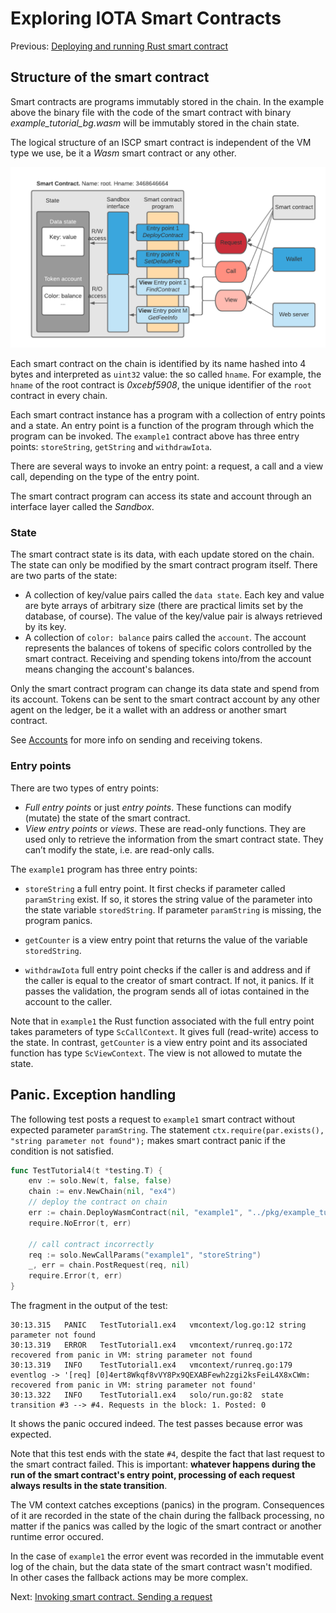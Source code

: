 # Exploring IOTA Smart Contracts

Previous: [Deploying and running Rust smart contract](04.md)

## Structure of the smart contract
Smart contracts are programs immutably stored in the chain. 
In the example above the binary file with the code of the smart contract with binary _example_tutorial_bg.wasm_ will 
be immutably stored in the chain state.

The logical structure of an ISCP smart contract is independent of the VM type we use, 
be it a _Wasm_ smart contract or any other. 

![](SC-structure.png)

Each smart contract on the chain is identified by its name hashed into 4 bytes and interpreted as `uint32` value: 
the so called `hname`. For example, the `hname` of the root contract is _0xcebf5908_, the 
unique identifier of the `root` contract in every chain.

Each smart contract instance has a program with a collection of entry points and a state. 
An entry point is a function of the program through which the program can be invoked. 
The `example1` contract above has three entry points: `storeString`, `getString` and `withdrawIota`.

There are several ways to invoke an entry point: a request, a call and a view call, 
depending on the type of the entry point.

The smart contract program can access its state and account through an interface layer called the _Sandbox_. 

### State
The smart contract state is its data, with each update stored on the chain. 
The state can only be modified by the smart contract program itself. There are two parts of the state:

- A collection of key/value pairs called the `data state`. 
Each key and value are byte arrays of arbitrary size (there are practical limits set by the database, of course). 
The value of the key/value pair is always retrieved by its key.
- A collection of `color: balance` pairs called the `account`. The account represents the balances of tokens 
of specific colors controlled by the smart contract. 
Receiving and spending tokens into/from the account means changing the account's balances.
 
Only the smart contract program can change its data state and spend from its account. 
Tokens can be sent to the smart contract account by any other agent on the ledger, 
be it a wallet with an address or another smart contract. 

See [Accounts](accounts.md) for more info on sending and receiving tokens.

### Entry points
There are two types of entry points:

- _Full entry points_ or just _entry points_. These functions can modify (mutate) the state of the smart contract.
- _View entry points_ or _views_. These are read-only functions. 
They are used only to retrieve the information from the smart contract state. 
They can’t modify the state, i.e. are read-only calls.

The `example1` program has three entry points: 

- `storeString` a full entry point. 
It first checks if parameter called `paramString` exist. 
If so, it stores the string value of the parameter into the state variable `storedString`.
If parameter `paramString` is missing, the program panics. 

- `getCounter` is a view entry point that returns the value of the variable `storedString`.

- `withdrawIota` full entry point checks if the caller is and address and if the caller is equal to 
the creator of smart contract. If not, it panics. If it passes the validation, the program sends all of iotas
contained in the account to the caller.

Note that in `example1` the Rust function associated with the full entry point takes parameters of type `ScCallContext`.
It gives full (read-write) access to the state. 
In contrast, `getCounter` is a view entry point and its associated function has type `ScViewContext`. 
The view is not allowed to mutate the state.

## Panic. Exception handling

The following test posts a request to `example1` smart contract without expected parameter `paramString`.
The statement `ctx.require(par.exists(), "string parameter not found");` makes 
 smart contract panic if the condition is not satisfied.
```go
func TestTutorial4(t *testing.T) {
	env := solo.New(t, false, false)
	chain := env.NewChain(nil, "ex4")
	// deploy the contract on chain
	err := chain.DeployWasmContract(nil, "example1", "../pkg/example_tutorial_bg.wasm")
	require.NoError(t, err)

	// call contract incorrectly
	req := solo.NewCallParams("example1", "storeString")
	_, err = chain.PostRequest(req, nil)
	require.Error(t, err)
}
```
The fragment in the output of the test:
```
30:13.315	PANIC	TestTutorial1.ex4	vmcontext/log.go:12	string parameter not found
30:13.319	ERROR	TestTutorial1.ex4	vmcontext/runreq.go:172	recovered from panic in VM: string parameter not found
30:13.319	INFO	TestTutorial1.ex4	vmcontext/runreq.go:179	eventlog -> '[req] [0]4ert8Wkqf8vVY8Px9QEXABFewh2zgi2ksFeiL4X8xCWm: recovered from panic in VM: string parameter not found'
30:13.322	INFO	TestTutorial1.ex4	solo/run.go:82	state transition #3 --> #4. Requests in the block: 1. Posted: 0
``` 
It shows the panic occured indeed. The test passes because error was expected.

Note that this test ends with the state `#4`, despite the fact that last request to the smart contract failed.
This is important: **whatever happens during the run of the smart contract's entry point, 
processing of each request always results in the state transition**. 

The VM context catches exceptions (panics) in the program. 
Consequences of it are recorded in the state of the chain during the fallback processing, no matter if the panics
was called by the logic of the smart contract or another runtime error occured. 

In the case of `example1` the error event was recorded in the immutable event log of the chain, 
but the data state of the smart contract wasn't modified.   
In other cases the fallback actions may be more complex.
   
Next: [Invoking smart contract. Sending a request](06.md)   
